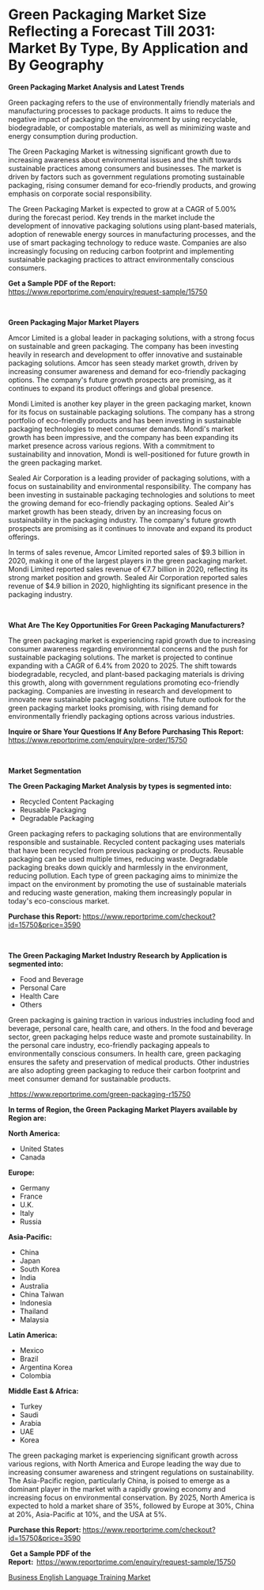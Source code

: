 <p><h1>Green Packaging Market Size Reflecting a Forecast Till 2031: Market By Type, By Application and By Geography</h1></p><p><strong>Green Packaging Market Analysis and Latest Trends</strong></p>
<p><p>Green packaging refers to the use of environmentally friendly materials and manufacturing processes to package products. It aims to reduce the negative impact of packaging on the environment by using recyclable, biodegradable, or compostable materials, as well as minimizing waste and energy consumption during production.</p><p>The Green Packaging Market is witnessing significant growth due to increasing awareness about environmental issues and the shift towards sustainable practices among consumers and businesses. The market is driven by factors such as government regulations promoting sustainable packaging, rising consumer demand for eco-friendly products, and growing emphasis on corporate social responsibility.</p><p>The Green Packaging Market is expected to grow at a CAGR of 5.00% during the forecast period. Key trends in the market include the development of innovative packaging solutions using plant-based materials, adoption of renewable energy sources in manufacturing processes, and the use of smart packaging technology to reduce waste. Companies are also increasingly focusing on reducing carbon footprint and implementing sustainable packaging practices to attract environmentally conscious consumers.</p></p>
<p><strong>Get a Sample PDF of the Report:&nbsp;</strong> <a href="https://www.reportprime.com/enquiry/request-sample/15750">https://www.reportprime.com/enquiry/request-sample/15750</a></p>
<p>&nbsp;</p>
<p><strong>Green Packaging Major Market Players</strong></p>
<p><p>Amcor Limited is a global leader in packaging solutions, with a strong focus on sustainable and green packaging. The company has been investing heavily in research and development to offer innovative and sustainable packaging solutions. Amcor has seen steady market growth, driven by increasing consumer awareness and demand for eco-friendly packaging options. The company's future growth prospects are promising, as it continues to expand its product offerings and global presence.</p><p>Mondi Limited is another key player in the green packaging market, known for its focus on sustainable packaging solutions. The company has a strong portfolio of eco-friendly products and has been investing in sustainable packaging technologies to meet consumer demands. Mondi's market growth has been impressive, and the company has been expanding its market presence across various regions. With a commitment to sustainability and innovation, Mondi is well-positioned for future growth in the green packaging market.</p><p>Sealed Air Corporation is a leading provider of packaging solutions, with a focus on sustainability and environmental responsibility. The company has been investing in sustainable packaging technologies and solutions to meet the growing demand for eco-friendly packaging options. Sealed Air's market growth has been steady, driven by an increasing focus on sustainability in the packaging industry. The company's future growth prospects are promising as it continues to innovate and expand its product offerings.</p><p>In terms of sales revenue, Amcor Limited reported sales of $9.3 billion in 2020, making it one of the largest players in the green packaging market. Mondi Limited reported sales revenue of €7.7 billion in 2020, reflecting its strong market position and growth. Sealed Air Corporation reported sales revenue of $4.9 billion in 2020, highlighting its significant presence in the packaging industry.</p></p>
<p>&nbsp;</p>
<p><strong>What Are The Key Opportunities For Green Packaging Manufacturers?</strong></p>
<p><p>The green packaging market is experiencing rapid growth due to increasing consumer awareness regarding environmental concerns and the push for sustainable packaging solutions. The market is projected to continue expanding with a CAGR of 6.4% from 2020 to 2025. The shift towards biodegradable, recycled, and plant-based packaging materials is driving this growth, along with government regulations promoting eco-friendly packaging. Companies are investing in research and development to innovate new sustainable packaging solutions. The future outlook for the green packaging market looks promising, with rising demand for environmentally friendly packaging options across various industries.</p></p>
<p><strong>Inquire or Share Your Questions If Any Before Purchasing This Report:</strong> <a href="https://www.reportprime.com/enquiry/pre-order/15750">https://www.reportprime.com/enquiry/pre-order/15750</a></p>
<p>&nbsp;</p>
<p><strong>Market Segmentation</strong></p>
<p><strong>The Green Packaging Market Analysis by types is segmented into:</strong></p>
<p><ul><li>Recycled Content Packaging</li><li>Reusable Packaging</li><li>Degradable Packaging</li></ul></p>
<p><p>Green packaging refers to packaging solutions that are environmentally responsible and sustainable. Recycled content packaging uses materials that have been recycled from previous packaging or products. Reusable packaging can be used multiple times, reducing waste. Degradable packaging breaks down quickly and harmlessly in the environment, reducing pollution. Each type of green packaging aims to minimize the impact on the environment by promoting the use of sustainable materials and reducing waste generation, making them increasingly popular in today's eco-conscious market.</p></p>
<p><strong>Purchase this Report:&nbsp;</strong><a href="https://www.reportprime.com/checkout?id=15750&price=3590">https://www.reportprime.com/checkout?id=15750&price=3590</a></p>
<p>&nbsp;</p>
<p><strong>The Green Packaging Market Industry Research by Application is segmented into:</strong></p>
<p><ul><li>Food and Beverage</li><li>Personal Care</li><li>Health Care</li><li>Others</li></ul></p>
<p><p>Green packaging is gaining traction in various industries including food and beverage, personal care, health care, and others. In the food and beverage sector, green packaging helps reduce waste and promote sustainability. In the personal care industry, eco-friendly packaging appeals to environmentally conscious consumers. In health care, green packaging ensures the safety and preservation of medical products. Other industries are also adopting green packaging to reduce their carbon footprint and meet consumer demand for sustainable products.</p></p>
<p><a href="https://www.reportprime.com/green-packaging-r15750">&nbsp;https://www.reportprime.com/green-packaging-r15750</a></p>
<p><strong>In terms of Region, the Green Packaging Market Players available by Region are:</strong></p>
<p>
    <p> <strong> North America: </strong>
        <ul>
            <li>United States</li>
            <li>Canada</li>
        </ul>
        </p> 
    <p> <strong> Europe: </strong>
        <ul>
            <li>Germany</li>
            <li>France</li>
            <li>U.K.</li>
            <li>Italy</li>
            <li>Russia</li>
        </ul>
        </p> 
    <p> <strong> Asia-Pacific: </strong>
        <ul>
            <li>China</li>
            <li>Japan</li>
            <li>South Korea</li>
            <li>India</li>
            <li>Australia</li>
            <li>China Taiwan</li>
            <li>Indonesia</li>
            <li>Thailand</li>
            <li>Malaysia</li>
        </ul>
        </p> 
    <p> <strong> Latin America: </strong>
        <ul>
            <li>Mexico</li>
            <li>Brazil</li>
            <li>Argentina Korea</li>
            <li>Colombia</li>
        </ul>
        </p> 
    <p> <strong> Middle East & Africa: </strong>
        <ul>
            <li>Turkey</li>
            <li>Saudi</li>
            <li>Arabia</li>
            <li>UAE</li>
            <li>Korea</li>
        </ul>
    </p>
    </p>
<p><p>The green packaging market is experiencing significant growth across various regions, with North America and Europe leading the way due to increasing consumer awareness and stringent regulations on sustainability. The Asia-Pacific region, particularly China, is poised to emerge as a dominant player in the market with a rapidly growing economy and increasing focus on environmental conservation. By 2025, North America is expected to hold a market share of 35%, followed by Europe at 30%, China at 20%, Asia-Pacific at 10%, and the USA at 5%.</p></p>
<p><strong>Purchase this Report: </strong><a href="https://www.reportprime.com/checkout?id=15750&price=3590">https://www.reportprime.com/checkout?id=15750&price=3590</a></p>
<p>&nbsp;<strong>Get a Sample PDF of the Report:&nbsp;&nbsp;</strong><a href="https://www.reportprime.com/enquiry/request-sample/15750">https://www.reportprime.com/enquiry/request-sample/15750</a></p>
<p><strong></strong></p>
<p><p><a href="https://github.com/RoccoManning/Market-Research-Report-List-4/blob/main/business-english-language-training-market.md">Business English Language Training Market</a></p></p>